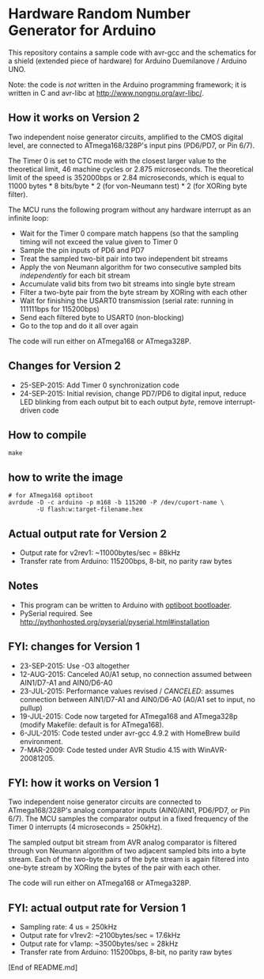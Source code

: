 # Hardware Random Number Generator for Arduino

This repository contains a sample code with avr-gcc and the schematics
for a shield (extended piece of hardware) for Arduino Duemilanove / Arduino UNO.

Note: the code is *not* written in the Arduino programming framework; it
is written in C and avr-libc at <http://www.nongnu.org/avr-libc/>.

## How it works on Version 2

Two independent noise generator circuits, amplified to the CMOS digital level,
are connected to ATmega168/328P's input pins (PD6/PD7, or Pin 6/7).

The Timer 0 is set to CTC mode with the closest larger value to the theoretical
limit, 46 machine cycles or 2.875 microseconds. The theoretical limit of the
speed is 352000bps or 2.84 microseconds, which is equal to 11000 bytes * 8
bits/byte * 2 (for von-Neumann test) * 2 (for XORing byte filter).

The MCU runs the following program without any hardware interrupt as an infinite loop:

* Wait for the Timer 0 compare match happens (so that the sampling timing will not exceed the value given to Timer 0
* Sample the pin inputs of PD6 and PD7
* Treat the sampled two-bit pair into two independent bit streams
* Apply the von Neumann algorithm for two consecutive sampled bits *independently* for each bit stream
* Accumulate valid bits from two bit streams into single byte stream
* Filter a two-byte pair from the byte stream by XORing with each other
* Wait for finishing the USART0 transmission (serial rate: running in 111111bps for 115200bps)
* Send each filtered byte to USART0 (non-blocking)
* Go to the top and do it all over again

The code will run either on ATmega168 or ATmega328P.

## Changes for Version 2

* 25-SEP-2015: Add Timer 0 synchronization code
* 24-SEP-2015: Initial revision, change PD7/PD6 to digital input, reduce LED blinking from each output bit to each output *byte*, remove interrupt-driven code

## How to compile

    make

## how to write the image

    # for ATmega168 optiboot
    avrdude -D -c arduino -p m168 -b 115200 -P /dev/cuport-name \
            -U flash:w:target-filename.hex

## Actual output rate for Version 2

* Output rate for v2rev1: ~11000bytes/sec = 88kHz
* Transfer rate from Arduino: 115200bps, 8-bit, no parity raw bytes

## Notes

* This program can be written to Arduino with [optiboot bootloader](https://github.com/Optiboot/optiboot/).
* PySerial required. See <http://pythonhosted.org/pyserial/pyserial.html#installation>

## FYI: changes for Version 1

* 23-SEP-2015: Use -O3 altogether
* 12-AUG-2015: Canceled A0/A1 setup, no connection assumed between AIN1/D7-A1 and AIN0/D6-A0
* 23-JUL-2015: Performance values revised / *CANCELED*: assumes connection between AIN1/D7-A1 and AIN0/D6-A0 (A0/A1 set to input, no pullup)
* 19-JUL-2015: Code now targeted for ATmega168 and ATmega328p (modify Makefile: default is for ATmega168).
* 6-JUL-2015: Code tested under avr-gcc 4.9.2 with HomeBrew build environment.
* 7-MAR-2009: Code tested under AVR Studio 4.15 with WinAVR-20081205.

## FYI: how it works on Version 1

Two independent noise generator circuits are connected to ATmega168/328P's
analog comparator inputs (AIN0/AIN1, PD6/PD7, or Pin 6/7). The MCU samples the
comparator output in a fixed frequency of the Timer 0 interrupts (4
microseconds = 250kHz).

The sampled output bit stream from AVR analog comparator is filtered through
von Neumann algorithm of two adjacent sampled bits into a byte stream. Each of
the two-byte pairs of the byte stream is again filtered into one-byte stream by
XORing the bytes of the pair with each other.

The code will run either on ATmega168 or ATmega328P.

## FYI: actual output rate for Version 1

* Sampling rate: 4 us = 250kHz
* Output rate for v1rev2: ~2100bytes/sec = 17.6kHz
* Output rate for v1amp: ~3500bytes/sec = 28kHz
* Transfer rate from Arduino: 115200bps, 8-bit, no parity raw bytes

[End of README.md]
